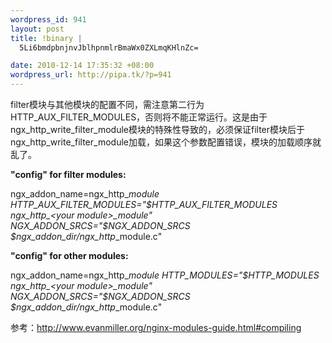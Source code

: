 ```yaml
--- 
wordpress_id: 941
layout: post
title: !binary |
  5Li6bmdpbnjnvJblhpnmlrBmaWx0ZXLmqKHlnZc=

date: 2010-12-14 17:35:32 +08:00
wordpress_url: http://pipa.tk/?p=941
---
```

filter模块与其他模块的配置不同，需注意第二行为HTTP_AUX_FILTER_MODULES，否则将不能正常运行。这是由于ngx_http_write_filter_module模块的特殊性导致的，必须保证filter模块后于ngx_http_write_filter_module加载，如果这个参数配置错误，模块的加载顺序就乱了。

<strong>"config" for filter modules:</strong>

ngx_addon_name=ngx_http_<your module>_module
HTTP_AUX_FILTER_MODULES="$HTTP_AUX_FILTER_MODULES ngx_http_<your module>_module"
NGX_ADDON_SRCS="$NGX_ADDON_SRCS $ngx_addon_dir/ngx_http_<your module>_module.c"

<strong>"config" for other modules:</strong>

ngx_addon_name=ngx_http_<your module>_module
HTTP_MODULES="$HTTP_MODULES ngx_http_<your module>_module"
NGX_ADDON_SRCS="$NGX_ADDON_SRCS $ngx_addon_dir/ngx_http_<your module>_module.c"

参考：<a href="http://www.evanmiller.org/nginx-modules-guide.html#compiling">http://www.evanmiller.org/nginx-modules-guide.html#compiling</a>
